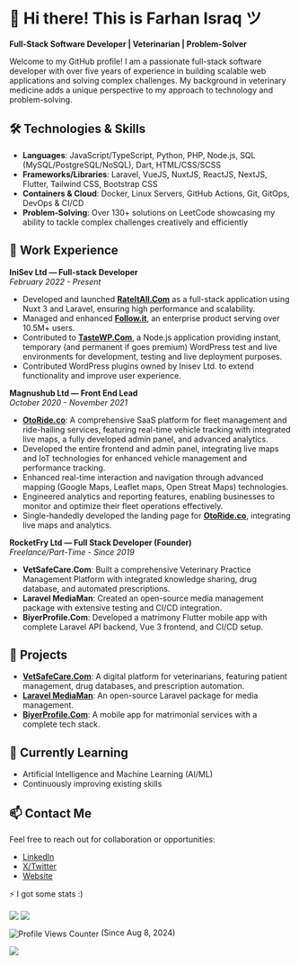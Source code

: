 # 👋 Hi there! This is Farhan Israq ツ

**Full-Stack Software Developer | Veterinarian | Problem-Solver**

Welcome to my GitHub profile! I am a passionate full-stack software developer with over five years of experience in building scalable web applications and solving complex challenges. My background in veterinary medicine adds a unique perspective to my approach to technology and problem-solving.

## 🛠️ Technologies & Skills

- **Languages**: JavaScript/TypeScript, Python, PHP, Node.js, SQL (MySQL/PostgreSQL/NoSQL), Dart, HTML/CSS/SCSS
- **Frameworks/Libraries**: Laravel, VueJS, NuxtJS, ReactJS, NextJS, Flutter, Tailwind CSS, Bootstrap CSS
- **Containers & Cloud**: Docker, Linux Servers, GitHub Actions, Git, GitOps, DevOps & CI/CD
- **Problem-Solving**: Over 130+ solutions on LeetCode showcasing my ability to tackle complex challenges creatively and efficiently

## 🚀 Work Experience

**IniSev Ltd — Full-stack Developer**  
*February 2022 - Present*  
- Developed and launched **[RateItAll.Com](https://rateitall.com)** as a full-stack application using Nuxt 3 and Laravel, ensuring high performance and scalability.
- Managed and enhanced **[Follow.it](https://follow.it)**, an enterprise product serving over 10.5M+ users.
- Contributed to  **[TasteWP.Com](https://tastewp.com)**, a Node.js application providing instant, temporary (and permanent if goes premium) WordPress test and live environments for development, testing and live deployment purposes.
- Contributed WordPress plugins owned by Inisev Ltd. to extend functionality and improve user experience.

**Magnushub Ltd — Front End Lead**  
*October 2020 - November 2021*  

- **[OtoRide.co](https://otoride.co)**: A comprehensive SaaS platform for fleet management and ride-hailing services, featuring real-time vehicle tracking with integrated live maps, a fully developed admin panel, and advanced analytics.
- Developed the entire frontend and admin panel, integrating live maps and IoT technologies for enhanced vehicle management and performance tracking.
- Enhanced real-time interaction and navigation through advanced mapping (Google Maps, Leaflet maps, Open Streat Maps) technologies.
- Engineered analytics and reporting features, enabling businesses to monitor and optimize their fleet operations effectively.
- Single-handedly developed the landing page for **[OtoRide.co](https://otoride.co)**, integrating live maps and analytics.


**RocketFry Ltd — Full Stack Developer (Founder)**  
*Freelance/Part-Time - Since 2019*  
- **VetSafeCare.Com**: Built a comprehensive Veterinary Practice Management Platform with integrated knowledge sharing, drug database, and automated prescriptions.
- **Laravel MediaMan**: Created an open-source media management package with extensive testing and CI/CD integration.
- **BiyerProfile.Com**: Developed a matrimony Flutter mobile app with complete Laravel API backend, Vue 3 frontend, and CI/CD setup.

## 🌟 Projects

- **[VetSafeCare.Com](https://vetsafecare.com)**: A digital platform for veterinarians, featuring patient management, drug databases, and prescription automation.
- **[Laravel MediaMan](https://github.com/farhanshares/laravel-mediaman)**: An open-source Laravel package for media management.
- **[BiyerProfile.Com](https://play.google.com/store/apps/details?id=com.deenibondhon.app)**: A mobile app for matrimonial services with a complete tech stack.

## 🌱 Currently Learning

- Artificial Intelligence and Machine Learning (AI/ML)
- Continuously improving existing skills

## 📫 Contact Me

Feel free to reach out for collaboration or opportunities:
- [LinkedIn](https://www.linkedin.com/in/farhanshares)
- [X/Twitter](https://www.x.com/farhanshares)
- [Website](https://farhanshares.com)

⚡ I got some stats :)

<img align="center" src="https://github-readme-stats.vercel.app/api?username=farhanshares&count_private=true&show_icons=true" />
<img align="center" src="https://github-readme-stats.vercel.app/api/top-langs/?username=farhanshares&layout=compact" />


<img align="center" src="https://komarev.com/ghpvc/?username=farhanshares&style=for-the-badge" alt="Profile Views Counter"> (Since Aug 8, 2024)

![](https://hit.yhype.me/github/profile?user_id=3446817)

<!--
**FarhanShares/FarhanShares** is a ✨ _special_ ✨ repository because its `README.md` (this file) appears on your GitHub profile.
### Hi there 👋
Here are some ideas to get you started:

- 🔭 I’m currently working on ...
- 🌱 I’m currently learning ...
- 👯 I’m looking to collaborate on ...
- 🤔 I’m looking for help with ...
- 💬 Ask me about ...
- 📫 How to reach me: ...
- 😄 Pronouns: ...
- ⚡ Fun fact: ...
-->
